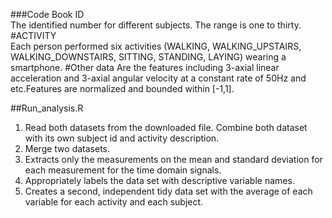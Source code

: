 ###Code Book
ID      
          The identified number for different subjects. The range is one to thirty.
#ACTIVITY  
          Each person performed six activities (WALKING, WALKING_UPSTAIRS, WALKING_DOWNSTAIRS, SITTING, STANDING, LAYING) wearing a smartphone.
#Other data 
          Are the features including 3-axial linear acceleration and 3-axial angular velocity at a constant rate of 50Hz and etc.Features are normalized and bounded within [-1,1].

##Run_analysis.R
1. Read both datasets from the downloaded file. Combine both dataset with its own subject id and activity description.
2. Merge two datasets.
3. Extracts only the measurements on the mean and standard deviation for each measurement for the time domain signals.
4. Appropriately labels the data set with descriptive variable names. 
5. Creates a second, independent tidy data set with the average of each variable for each activity and each subject. 
